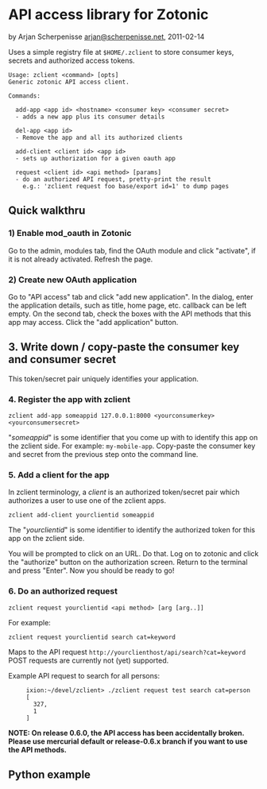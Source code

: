 API access library for Zotonic
==============================
by Arjan Scherpenisse <arjan@scherpenisse.net>, 2011-02-14

Uses a simple registry file at `$HOME/.zclient` to store consumer
keys, secrets and authorized access tokens.

    Usage: zclient <command> [opts]
    Generic zotonic API access client.

    Commands:

      add-app <app id> <hostname> <consumer key> <consumer secret>
      - adds a new app plus its consumer details

      del-app <app id>
      - Remove the app and all its authorized clients

      add-client <client id> <app id>
      - sets up authorization for a given oauth app

      request <client id> <api method> [params]
      - do an authorized API request, pretty-print the result
        e.g.: 'zclient request foo base/export id=1' to dump pages



Quick walkthru
--------------

### 1) Enable mod_oauth in Zotonic ###

Go to the admin, modules tab, find the OAuth module and click
"activate", if it is not already activated. Refresh the page.

### 2) Create new OAuth application ###

Go to "API access" tab and click "add new application". In the
dialog, enter the application details, such as title, home page,
etc. callback can be left empty. On the second tab, check the boxes
with the API methods that this app may access. Click the "add
application" button.

## 3. Write down / copy-paste the consumer key and consumer secret ##

This token/secret pair uniquely identifies your application.

### 4. Register the app with zclient ###

`zclient add-app someappid 127.0.0.1:8000 <yourconsumerkey> <yourconsumersecret>`
  
"*someappid*" is some identifier that you come up with to identify
  this app on the zclient side. For example: `my-mobile-app`.
  Copy-paste the consumer key and secret from the previous step onto
  the command line.

### 5. Add a client for the app ###

In zclient terminology, a *client* is an authorized token/secret pair
which authorizes a user to use one of the zclient apps.

`zclient add-client yourclientid someappid`

The "*yourclientid*" is some identifier to identify the authorized
token for this app on the zclient side.
  
You will be prompted to click on an URL. Do that. Log on to zotonic
and click the "authorize" button on the authorization screen.  Return
to the terminal and press "Enter". Now you should be ready to go!

### 6. Do an authorized request ###

`zclient request yourclientid <api method> [arg [arg..]]`
  
For example:
  
`zclient request yourclientid search cat=keyword`
  
Maps to the API request `http://yourclienthost/api/search?cat=keyword`
POST requests are currently not (yet) supported.
  
Example API request to search for all persons:
  
         ixion:~/devel/zclient> ./zclient request test search cat=person
         [
           327, 
           1
         ]


**NOTE: On release 0.6.0, the API access has been accidentally
  broken. Please use mercurial default or release-0.6.x branch if you
  want to use the API methods.**


Python example
--------------

     
